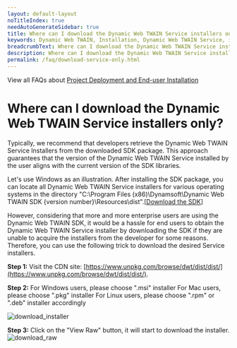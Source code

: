 ```yaml
---
layout: default-layout
noTitleIndex: true
needAutoGenerateSidebar: true
title: Where can I download the Dynamic Web TWAIN Service installers only?
keywords: Dynamic Web TWAIN, Installation, Dynamic Web TWAIN Service, installer
breadcrumbText: Where can I download the Dynamic Web TWAIN Service installers only?
description: Where can I download the Dynamic Web TWAIN Service installers only?
permalink: /faq/download-service-only.html
---
```


View all FAQs about [Project Deployment and End-user Installation](
https://www.dynamsoft.com/web-twain/docs/faq/#project-deployment-and-end-user-installation)

# Where can I download the Dynamic Web TWAIN Service installers only?

Typically, we recommend that developers retrieve the Dynamic Web TWAIN Service Installers from the downloaded SDK package. This approach guarantees that the version of the Dynamic Web TWAIN Service installed by the user aligns with the current version of the SDK libraries. 

Let's use Windows as an illustration. After installing the SDK package, you can locate all Dynamic Web TWAIN Service installers for various operating systems in the directory "C:\Program Files (x86)\Dynamsoft\Dynamic Web TWAIN SDK {version number}\Resources\dist".[[Download the SDK](https://www.dynamsoft.com/web-twain/downloads/)]

However, considering that more and more enterprise users are using the Dynamic Web TWAIN SDK, it would be a hassle for end users to obtain the Dynamic Web TWAIN Service installer by downloading the SDK if they are unable to acquire the installers from the developer for some reasons. Therefore, you can use the following trick to download the desired Service installers.

**Step 1:**
Visit the CDN site: [https://www.unpkg.com/browse/dwt/dist/dist/](https://www.unpkg.com/browse/dwt/dist/dist/).

**Step 2:**
For Windows users, please choose ".msi" installer
For Mac users, please choose ".pkg" installer
For Linux users, please choose ".rpm" or ".deb" installer accordingly

![download_installer]({{site.assets}}imgs/download_msi_from_cdn.png)

**Step 3:**
Click on the "View Raw" button, it will start to download the installer.
![download_raw]({{site.assets}}imgs/download_view_raw.png)